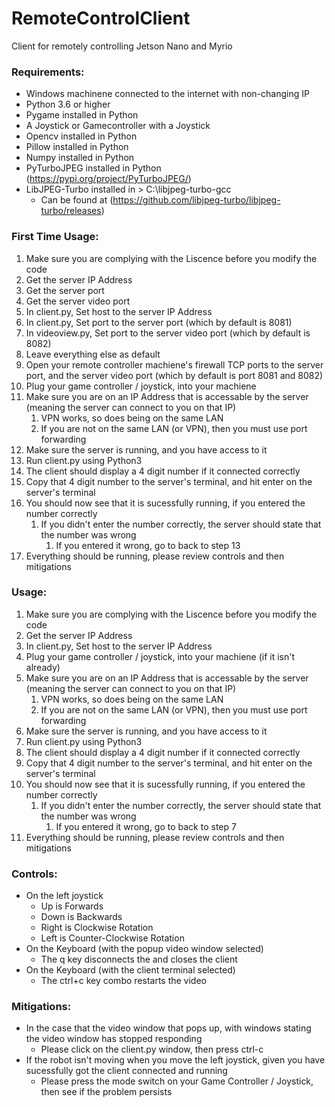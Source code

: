 # RemoteControlClient
Client for remotely controlling Jetson Nano and Myrio

### Requirements:
- Windows machinene connected to the internet with non-changing IP
- Python 3.6 or higher
- Pygame installed in Python
- A Joystick or Gamecontroller with a Joystick
- Opencv installed in Python
- Pillow installed in Python
- Numpy installed in Python
- PyTurboJPEG installed in Python (https://pypi.org/project/PyTurboJPEG/)
- LibJPEG-Turbo installed in > C:\libjpeg-turbo-gcc
    - Can be found at (https://github.com/libjpeg-turbo/libjpeg-turbo/releases)
    
    
### First Time Usage:
1. Make sure you are complying with the Liscence before you modify the code
2. Get the server IP Address
3. Get the server port
4. Get the server video port
5. In client.py, Set host to the server IP Address
6. In client.py, Set port to the server port (which by default is 8081)
7. In videoview.py, Set port to the server video port (which by default is 8082)
8. Leave everything else as default
9. Open your remote controller machiene's firewall TCP ports to the server port, and the server video port (which by default is port 8081 and 8082)
10. Plug your game controller / joystick, into your machiene
11. Make sure you are on an IP Address that is accessable by the server (meaning the server can connect to you on that IP)
    1. VPN works, so does being on the same LAN
    2. If you are not on the same LAN (or VPN), then you must use port forwarding
12. Make sure the server is running, and you have access to it
13. Run client.py using Python3
14. The client should display a 4 digit number if it connected correctly
15. Copy that 4 digit number to the server's terminal, and hit enter on the server's terminal
16. You should now see that it is sucessfully running, if you entered the number correctly
    1. If you didn't enter the number correctly, the server should state that the number was wrong
        1. If you entered it wrong, go to back to step 13
17. Everything should be running, please review controls and then mitigations

### Usage:
1. Make sure you are complying with the Liscence before you modify the code
2. Get the server IP Address
3. In client.py, Set host to the server IP Address
4. Plug your game controller / joystick, into your machiene (if it isn't already)
5. Make sure you are on an IP Address that is accessable by the server (meaning the server can connect to you on that IP)
    1. VPN works, so does being on the same LAN
    2. If you are not on the same LAN (or VPN), then you must use port forwarding
6. Make sure the server is running, and you have access to it
7. Run client.py using Python3
8. The client should display a 4 digit number if it connected correctly
9. Copy that 4 digit number to the server's terminal, and hit enter on the server's terminal
10. You should now see that it is sucessfully running, if you entered the number correctly
    1. If you didn't enter the number correctly, the server should state that the number was wrong
        1. If you entered it wrong, go to back to step 7
11. Everything should be running, please review controls and then mitigations


### Controls:
- On the left joystick
    - Up is Forwards
    - Down is Backwards
    - Right is Clockwise Rotation
    - Left is Counter-Clockwise Rotation
- On the Keyboard (with the popup video window selected)
    - The q key disconnects the and closes the client
- On the Keyboard (with the client terminal selected)
    - The ctrl+c key combo restarts the video

### Mitigations:
- In the case that the video window that pops up, with windows stating the video window has stopped responding
    - Please click on the client.py window, then press ctrl-c
- If the robot isn't moving when you move the left joystick, given you have sucessfully got the client connected and running
    - Please press the mode switch on your Game Controller / Joystick, then see if the problem persists
